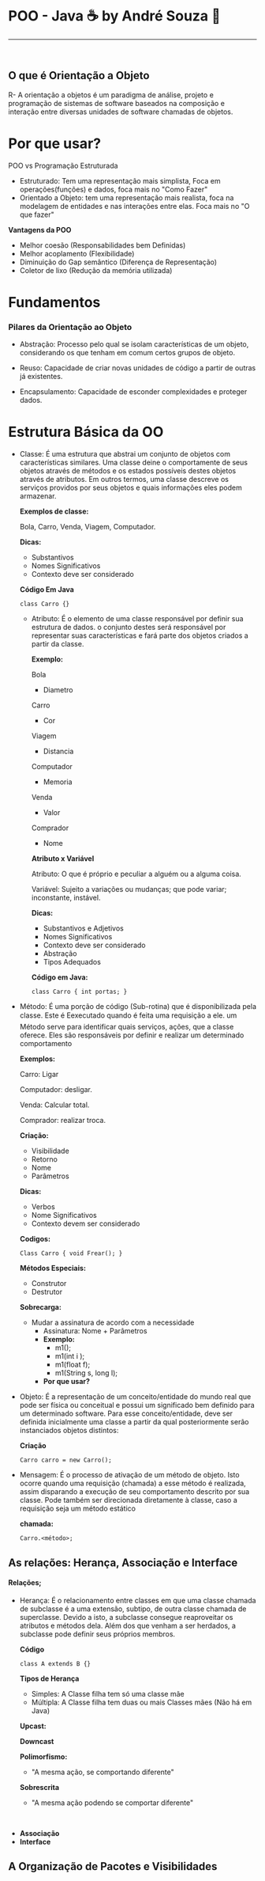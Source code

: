 # POO - Java :coffee: by André Souza :space_invader: 

<hr><br>

## O que é Orientação a Objeto

R- A orientação a objetos é um paradigma de análise, projeto e programação de sistemas de software baseados na composição e interação entre diversas unidades de software chamadas de objetos.



# Por que usar? 

POO vs Programação Estruturada

+ Estruturado: Tem uma representação mais simplista, Foca em operações(funções) e dados, foca mais no "Como Fazer"
+ Orientado a Objeto: tem uma representação mais realista, foca na modelagem de entidades e nas interações entre elas. Foca mais no "O que fazer"



**Vantagens da POO**

+ Melhor coesão (Responsabilidades bem Definidas)
+ Melhor acoplamento (Flexibilidade)
+ Diminuição do Gap semântico (Diferença de Representação)
+ Coletor de lixo (Redução da memória utilizada)





# Fundamentos



### Pilares da Orientação ao Objeto

+ Abstração: Processo pelo qual se isolam características de um objeto, considerando os que tenham em comum certos grupos de objeto.

+ Reuso: Capacidade de criar novas unidades de código a partir de outras já existentes.

+ Encapsulamento: Capacidade de esconder complexidades e proteger dados.

  



# Estrutura Básica da OO

+ Classe: É uma estrutura que abstrai um conjunto de objetos com características similares. Uma classe deine o comportamente de seus objetos através de métodos e os estados possíveis destes objetos através de atributos. Em outros termos, uma classe descreve os serviços providos por seus objetos e quais informações eles podem armazenar.

  **Exemplos de classe:**

  Bola, Carro, Venda, Viagem, Computador.

  **Dicas:**

  - Substantivos
  - Nomes Significativos
  - Contexto deve ser considerado

  

  **Código Em Java**

  `class Carro {}`

  

  + Atributo: É o elemento de uma classe responsável por definir sua estrutura de dados. o conjunto destes será responsável por representar suas características e fará parte dos objetos criados a partir da classe.

    **Exemplo:**

    Bola 

    + Diametro

    Carro

    + Cor

    Viagem

    + Distancia

    Computador

    + Memoria

    Venda

    + Valor

    Comprador

    + Nome

    

    **Atributo x Variável**

    

    Atributo: O que é próprio e peculiar a alguém ou a alguma coisa.

    Variável: Sujeito a variações ou mudanças; que pode variar; inconstante, instável.

    

    **Dicas:**

    + Substantivos e Adjetivos
    + Nomes Significativos
    + Contexto deve ser considerado
    + Abstração
    + Tipos Adequados

    

    **Código em Java:**

    `class Carro { int portas; }`



+ Método: É uma porção de código (Sub-rotina) que é disponibilizada pela classe. Este é Eexecutado quando é feita uma requisição a ele. um Método serve para identificar quais serviços, ações, que a classe oferece. Eles são responsáveis por definir e realizar um determinado comportamento

  

  **Exemplos:**

  Carro: Ligar

  Computador: desligar.

  Venda: Calcular total.

  Comprador: realizar troca.

  

  **Criação:**

  + Visibilidade
  + Retorno
  + Nome
  + Parâmetros

  

  **Dicas:**

  + Verbos
  + Nome Significativos
  + Contexto devem ser considerado

  

  **Codigos:**

  `Class Carro { void Frear(); }`

  

  **Métodos Especiais:**

  + Construtor
  + Destrutor

  **Sobrecarga:**

  + Mudar a assinatura de acordo com a necessidade
    + Assinatura: Nome + Parâmetros
    + **Exemplo:** 
      + m1();
      + m1(int i );
      + m1(float f);
      + m1(String s, long l);
    + **Por que usar?**

  

+ Objeto: É a representação de um conceito/entidade do mundo real que pode ser física ou conceitual e possui um significado bem definido para um determinado software. Para esse conceito/entidade, deve ser definida inicialmente uma classe a partir da qual posteriormente serão instanciados objetos distintos:

  **Criação**

  `Carro carro = new Carro();`



+ Mensagem: É o processo de ativação de um método de objeto. Isto ocorre quando uma requisição (chamada) a esse método é realizada, assim disparando a execução de seu comportamento descrito por sua classe. Pode também ser direcionada diretamente à classe, caso a requisição seja um método estático

  **chamada:**

  `Carro.<método>;`





## As relações: Herança, Associação e Interface



#### Relações;

+ Herança: É o relacionamento entre classes em que uma classe chamada de subclasse é a uma extensão, subtipo, de outra classe chamada de superclasse. Devido a isto, a subclasse consegue reaproveitar os atributos e métodos dela. Além dos que venham a ser herdados, a subclasse pode definir seus próprios membros.

  **Código**

  `class A extends B {}`

  **Tipos de Herança**

  + Simples: A Classe filha tem só uma classe mãe 
  + Múltipla: A Classe filha tem duas ou mais Classes mães (Não há em Java)

  **Upcast:**

  **Downcast**

  

  **Polimorfismo:**

  + "A mesma ação, se comportando diferente"

  **Sobrescrita**

  + "A mesma ação podendo se comportar diferente"

​	

+ **Associação**
+ **Interface**



## A Organização de Pacotes e Visibilidades



